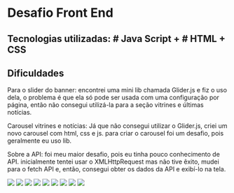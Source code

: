 # Desafio Front End

## Tecnologias utilizadas: # Java Script + # HTML + CSS

## Dificuldades

Para o slider do banner: encontrei uma mini lib chamada Glider.js e fiz o uso dela, o problema é que ela só pode ser usada com uma configuração por página, então não consegui utilizá-la para a seção vitrines e últimas notícias.

Carousel vitrines e notícias: Já que não consegui utilizar o Glider.js, criei um novo carousel
com html, css e js.
para criar o carousel foi um desafio, pois geralmente eu uso lib.

Sobre a API:  foi meu maior desafio, pois eu tinha pouco conhecimento de API.
inicialmente tentei usar o XMLHttpRequest mas não tive êxito,
mudei para o fetch API e, então, consegui obter os dados da API e exibí-lo na tela.

<img src="src/readme/readme1.png"/>
<img src="src/readme/readme2.png"/>
<img src="src/readme/readme3.png"/>
<img src="src/readme/readme4.png"/>
<img src="src/readme/readme5.png"/>
<img src="src/readme/readme6.png"/>
<img src="src/readme/readme7.png"/>
<img src="src/readme/readme8.png"/>
<img src="src/readme/readme9.png"/>